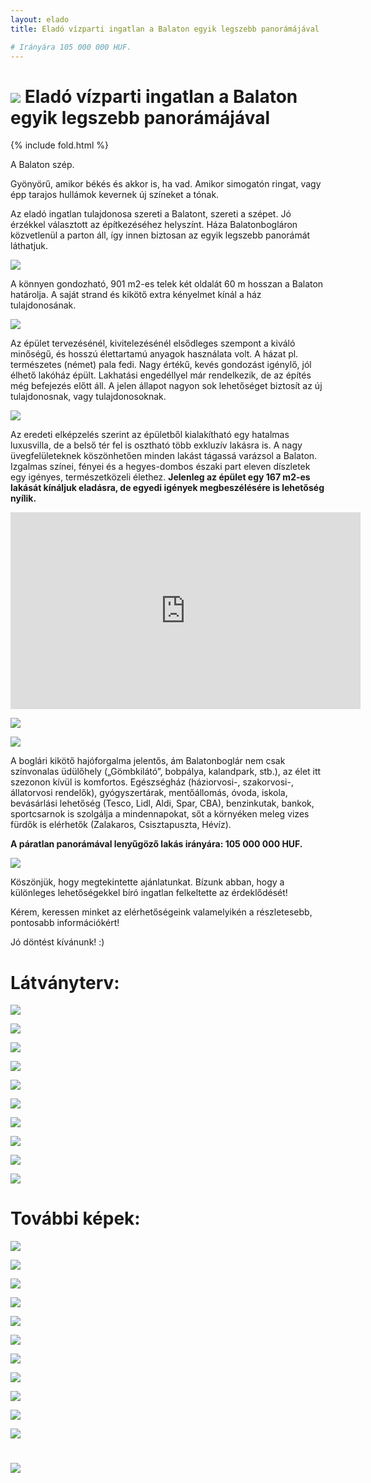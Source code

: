 ```yaml
---
layout: elado
title: Eladó vízparti ingatlan a Balaton egyik legszebb panorámájával

# Irányára 105 000 000 HUF.
---
```


# ![](http://i.imgur.com/Hl4MK3T.jpg) Eladó vízparti ingatlan a Balaton egyik legszebb panorámájával

{% include fold.html %}

A Balaton szép. 

Gyönyörű, amikor békés és akkor is, ha vad. Amikor simogatón ringat, vagy épp tarajos hullámok kevernek új színeket a tónak. 

Az eladó ingatlan tulajdonosa szereti a Balatont, szereti a szépet. Jó érzékkel választott az építkezéséhez helyszínt. Háza Balatonbogláron közvetlenül a parton áll, így innen biztosan az egyik legszebb panorámát láthatjuk.

![](http://i.imgur.com/rEoa4aD.jpg)

A könnyen gondozható, 901 m2-es telek két oldalát 60 m hosszan a Balaton határolja. A saját strand és kikötő extra kényelmet kínál a ház tulajdonosának.

![](http://i.imgur.com/Gow5mKR.jpg)

Az épület tervezésénél, kivitelezésénél elsődleges szempont a kiváló minőségű, és hosszú élettartamú anyagok használata volt. A házat pl. természetes (német) pala fedi. Nagy értékű, kevés gondozást igénylő, jól élhető lakóház épült. Lakhatási engedéllyel már rendelkezik, de az építés még befejezés előtt áll. A jelen állapot nagyon sok lehetőséget biztosít az új tulajdonosnak, vagy tulajdonosoknak. 

![](http://i.imgur.com/QKs3xAK.jpg)

Az eredeti elképzelés szerint az épületből kialakítható egy hatalmas luxusvilla, de a belső tér fel is osztható több exkluzív lakásra is. A nagy üvegfelületeknek köszönhetően minden lakást tágassá varázsol a Balaton. Izgalmas színei, fényei és a hegyes-dombos északi part eleven díszletek egy igényes, természetközeli élethez.
**Jelenleg az épület egy 167 m2-es lakását kínáljuk eladásra, de egyedi igények megbeszélésére is lehetőség nyílik.**

<iframe width="560" height="315" src="https://www.youtube.com/embed/fZWEQZw3i5M" frameborder="0" allowfullscreen></iframe>

![](http://i.imgur.com/jaSsT3Q.jpg)

![](http://i.imgur.com/DD3wutO.jpg)

A boglári kikötő hajóforgalma jelentős, ám Balatonboglár nem csak színvonalas üdülőhely („Gömbkilátó”, bobpálya, kalandpark, stb.), az élet itt szezonon kívül is komfortos.  Egészségház (háziorvosi-, szakorvosi-, állatorvosi rendelők), gyógyszertárak, mentőállomás, óvoda, iskola, bevásárlási lehetőség (Tesco, Lidl, Aldi, Spar, CBA), benzinkutak, bankok, sportcsarnok is szolgálja a mindennapokat, sőt a környéken meleg vizes fürdők is elérhetők (Zalakaros, Csisztapuszta, Hévíz).

**A páratlan panorámával lenyűgöző lakás irányára: 105 000 000 HUF.**

![](http://i.imgur.com/uFBjRIT.jpg)

Köszönjük, hogy megtekintette ajánlatunkat. Bízunk abban, hogy a különleges lehetőségekkel bíró ingatlan felkeltette az érdeklődését!

Kérem, keressen minket az elérhetőségeink valamelyikén a részletesebb, pontosabb információkért!

Jó döntést kívánunk! :)

# Látványterv:

![](http://i.imgur.com/iBztTp0.jpg)

![](http://i.imgur.com/vwiBV4R.jpg)

![](http://i.imgur.com/tBbxe2U.jpg)

![](http://i.imgur.com/yOzYcPA.jpg)

![](http://i.imgur.com/tBfuCEc.jpg)

![](http://i.imgur.com/jQuLrsR.jpg)

![](http://i.imgur.com/Dw3TWmE.jpg)

![](http://i.imgur.com/v5H6QxH.jpg)

![](http://i.imgur.com/nPCjbtJ.jpg)

![](http://i.imgur.com/GGrN0Ua.jpg)

# További képek:

![](http://i.imgur.com/0AOJRwJ.jpg)

![](http://i.imgur.com/zKc9w3b.jpg)

![](http://i.imgur.com/S0bCTZx.jpg)

![](http://i.imgur.com/nxfGXko.jpg)

![](http://i.imgur.com/qC1nrUe.jpg)

![](http://i.imgur.com/s0MIw4T.jpg)

![](http://i.imgur.com/mvehbgI.jpg)

![](http://i.imgur.com/03J5Yro.jpg)

![](http://i.imgur.com/kYzbosm.jpg)

![](http://i.imgur.com/7jxhb4M.jpg)

![](http://i.imgur.com/hrwT4dU.jpg)

# ![](http://i.imgur.com/g7bA6Ja.jpg)




